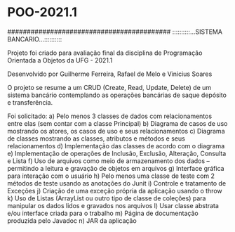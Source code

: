 # POO-2021.1
##########################################
::::::::::...SISTEMA BANCARIO...::::::::::

Projeto foi criado para avaliação final da
disciplina de Programação Orientada a 
Objetos da UFG - 2021.1

Desenvolvido por Guilherme Ferreira, Rafael
de Melo e Vinicius Soares

O projeto se resume a um CRUD (Create, Read,
Update, Delete) de um sistema bancário
contemplando as operações bancárias de saque
depósito e transferência.

Foi solicitado:
a) Pelo menos 3 classes de dados com relacionamentos entre elas (sem contar
com a classe Principal)
b) Diagrama de casos de uso mostrando os atores, os casos de uso e seus
relacionamentos
c) Diagrama de classes mostrando as classes, atributos e métodos e seus
relacionamentos
d) Implementação das classes de acordo com o diagrama
e) Implementação de operações de Inclusão, Exclusão, Alteração, Consulta e
Lista
f) Uso de arquivos como meio de armazenamento dos dados – permitindo a
leitura e gravação de objetos em arquivos
g) Interface gráfica para interação com o usuário
h) Pelo menos uma classe de teste com 2 métodos de teste usando as
anotações do Junit
i) Controle e tratamento de Exceções
j) Criação de uma exceção própria da aplicação usando o throw
k) Uso de Listas (ArrayList ou outro tipo de classe de coleções) para manipular
os dados lidos e gravados nos arquivos
l) Usar classe abstrata e/ou interface criada para o trabalho
m) Página de documentação produzida pelo Javadoc
n) JAR da aplicação

